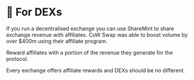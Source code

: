 # 💸 For DEXs

If you run a decentralised exchange you can use ShareMint to share exchange revenue with affiliates. CoW Swap was able to boost volume by over $400m using their affiliate program.

Reward affiliates with a portion of the revenue they generate for the protocol.

Every exchange offers affiliate rewards and DEXs should be no different.
